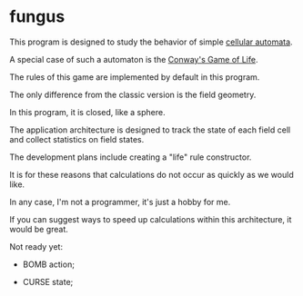 # fungus

This program is designed to study the behavior of simple [cellular automata](https://en.wikipedia.org/wiki/Cellular_automaton).

A special case of such a automaton is the [Conway's Game of Life](https://en.wikipedia.org/wiki/Conway%27s_Game_of_Life).

The rules of this game are implemented by default in this program.

The only difference from the classic version is the field geometry.

In this program, it is closed, like a sphere.

The application architecture is designed to track the state of each field cell and collect statistics on field states.

The development plans include creating a "life" rule constructor.

It is for these reasons that calculations do not occur as quickly as we would like.

In any case, I'm not a programmer, it's just a hobby for me.

If you can suggest ways to speed up calculations within this architecture, it would be great.

Not ready yet:
- BOMB action;

- CURSE state;

